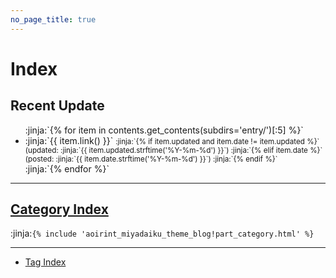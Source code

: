 ```yaml
---
no_page_title: true
---
```

# Index

## Recent Update
<ul>
:jinja:`{% for item in contents.get_contents(subdirs='entry/')[:5] %}`
  <li>
    :jinja:`{{ item.link() }}`
    <small>
      :jinja:`{% if item.updated and item.date != item.updated %}`
        (updated: :jinja:`{{ item.updated.strftime('%Y-%m-%d') }}`)
      :jinja:`{% elif item.date %}`
        (posted: :jinja:`{{ item.date.strftime('%Y-%m-%d') }}`)
      :jinja:`{% endif %}`
    </small>
  </li>
:jinja:`{% endfor %}`
</ul>

---

## [Category Index](/category/)

:jinja:`{% include 'aoirint_miyadaiku_theme_blog!part_category.html' %}`

---

- [Tag Index](/tags/)
